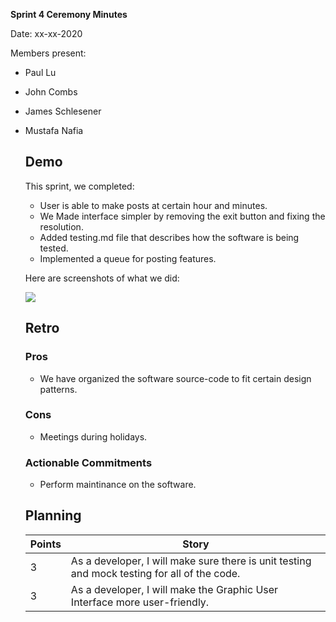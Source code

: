 **Sprint 4 Ceremony Minutes**
  
Date: xx-xx-2020

Members present:

* Paul Lu
* John Combs
* James Schlesener
* Mustafa Nafia
  
  ## Demo
  
  This sprint, we completed:
  
  * User is able to make posts at certain hour and minutes.
  * We Made interface simpler by removing the exit button and fixing the resolution.
  * Added testing.md file that describes how the software is being tested.
  * Implemented a queue for posting features.

 
  Here are screenshots of what we did:
  
  ![](images/interface3.png)


  ## Retro
  
  
  
  ### Pros
  
  * We have organized the software source-code to fit certain design patterns.
  
  ### Cons
  
  * Meetings during holidays.
 
  
  ### Actionable Commitments
  
  * Perform maintinance on the software.

  
  ## Planning
  
  Points | Story
  -------|--------
    3    | As a developer, I will make sure there is unit testing and mock testing for all of the code.
    3    | As a developer, I will make the Graphic User Interface more user-friendly.
